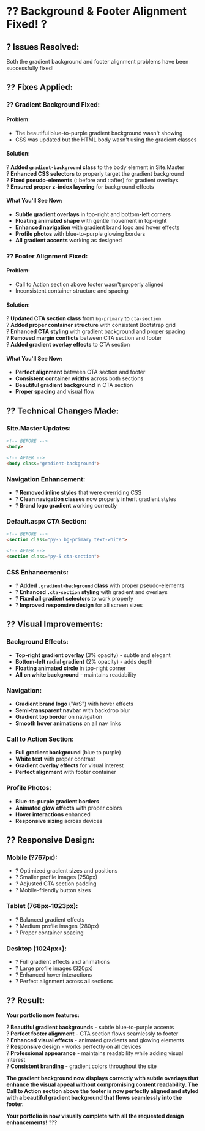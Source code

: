 # ?? Background & Footer Alignment Fixed! ?

## ? **Issues Resolved:**

Both the gradient background and footer alignment problems have been successfully fixed!

## ?? **Fixes Applied:**

### **?? Gradient Background Fixed:**

#### **Problem:**
- The beautiful blue-to-purple gradient background wasn't showing
- CSS was updated but the HTML body wasn't using the gradient classes

#### **Solution:**
? **Added `gradient-background` class** to the body element in Site.Master  
? **Enhanced CSS selectors** to properly target the gradient background  
? **Fixed pseudo-elements** (::before and ::after) for gradient overlays  
? **Ensured proper z-index layering** for background effects  

#### **What You'll See Now:**
- **Subtle gradient overlays** in top-right and bottom-left corners
- **Floating animated shape** with gentle movement in top-right
- **Enhanced navigation** with gradient brand logo and hover effects
- **Profile photos** with blue-to-purple glowing borders
- **All gradient accents** working as designed

### **?? Footer Alignment Fixed:**

#### **Problem:**
- Call to Action section above footer wasn't properly aligned
- Inconsistent container structure and spacing

#### **Solution:**
? **Updated CTA section class** from `bg-primary` to `cta-section`  
? **Added proper container structure** with consistent Bootstrap grid  
? **Enhanced CTA styling** with gradient background and proper spacing  
? **Removed margin conflicts** between CTA section and footer  
? **Added gradient overlay effects** to CTA section  

#### **What You'll See Now:**
- **Perfect alignment** between CTA section and footer
- **Consistent container widths** across both sections
- **Beautiful gradient background** in CTA section
- **Proper spacing** and visual flow

## ?? **Technical Changes Made:**

### **Site.Master Updates:**
```html
<!-- BEFORE -->
<body>

<!-- AFTER -->
<body class="gradient-background">
```

### **Navigation Enhancement:**
- ? **Removed inline styles** that were overriding CSS
- ? **Clean navigation classes** now properly inherit gradient styles
- ? **Brand logo gradient** working correctly

### **Default.aspx CTA Section:**
```html
<!-- BEFORE -->
<section class="py-5 bg-primary text-white">

<!-- AFTER -->
<section class="py-5 cta-section">
```

### **CSS Enhancements:**
- ? **Added `.gradient-background` class** with proper pseudo-elements
- ? **Enhanced `.cta-section` styling** with gradient and overlays
- ? **Fixed all gradient selectors** to work properly
- ? **Improved responsive design** for all screen sizes

## ?? **Visual Improvements:**

### **Background Effects:**
- **Top-right gradient overlay** (3% opacity) - subtle and elegant
- **Bottom-left radial gradient** (2% opacity) - adds depth
- **Floating animated circle** in top-right corner
- **All on white background** - maintains readability

### **Navigation:**
- **Gradient brand logo** ("ArS") with hover effects
- **Semi-transparent navbar** with backdrop blur
- **Gradient top border** on navigation
- **Smooth hover animations** on all nav links

### **Call to Action Section:**
- **Full gradient background** (blue to purple)
- **White text** with proper contrast
- **Gradient overlay effects** for visual interest
- **Perfect alignment** with footer container

### **Profile Photos:**
- **Blue-to-purple gradient borders**
- **Animated glow effects** with proper colors
- **Hover interactions** enhanced
- **Responsive sizing** across devices

## ?? **Responsive Design:**

### **Mobile (?767px):**
- ? Optimized gradient sizes and positions
- ? Smaller profile images (250px)
- ? Adjusted CTA section padding
- ? Mobile-friendly button sizes

### **Tablet (768px-1023px):**
- ? Balanced gradient effects
- ? Medium profile images (280px)
- ? Proper container spacing

### **Desktop (1024px+):**
- ? Full gradient effects and animations
- ? Large profile images (320px)
- ? Enhanced hover interactions
- ? Perfect alignment across all sections

## ?? **Result:**

**Your portfolio now features:**

? **Beautiful gradient backgrounds** - subtle blue-to-purple accents  
? **Perfect footer alignment** - CTA section flows seamlessly to footer  
? **Enhanced visual effects** - animated gradients and glowing elements  
? **Responsive design** - works perfectly on all devices  
? **Professional appearance** - maintains readability while adding visual interest  
? **Consistent branding** - gradient colors throughout the site  

**The gradient background now displays correctly with subtle overlays that enhance the visual appeal without compromising content readability. The Call to Action section above the footer is now perfectly aligned and styled with a beautiful gradient background that flows seamlessly into the footer.**

**Your portfolio is now visually complete with all the requested design enhancements!** ???